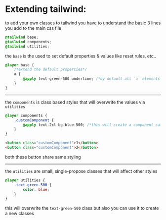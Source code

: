 <!-- @format -->

# Extending tailwind:

to add your own classes to tailwind you have to understand the basic 3 lines you add to the main css file

```css
@tailwind base;
@tailwind components;
@tailwind utilities;
```

the `base` is the used to set default properties & values like reset rules, etc..

```css
@layer base {
	/*extend the default properties*/
	a {
		@apply text-green-500 underline; /*by default all `a` elements will have green text & have an underline*/
	}
}
```

---

the `components` is class based styles that will overwrite the values via `utilities`

```css
@layer components {
	.customComponent {
		@apply text-2xl bg-blue-500; /*this will create a component called customComponent, any element with class of customComponent will have text-2xl & bg-blue-500 this is a fast way of reusing classes*/
	}
}
```

```html
<button class="customComponent">1</button>
<button class="customComponent">2</button>
```

both these button share same styling

---

the `utilities` are small, single-propose classes that will affect other styles

```css
@layer utilities {
	.text-green-500 {
		color: blue;
	}
}
```

this will overwrite the `text-green-500` class but also you can use it to create a new classes